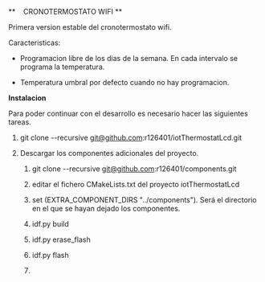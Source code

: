 **    CRONOTERMOSTATO WIFI **

Primera version estable del cronotermostato wifi.

Caracteristicas:

- Programacion libre de los dias de la semana. En cada intervalo se programa la temperatura.

- Temperatura umbral por defecto cuando no hay programacion.



**Instalacion**

Para poder continuar con el desarrollo es necesario hacer las siguientes tareas.



1. git clone --recursive git@github.com:r126401/iotThermostatLcd.git

2. Descargar los componentes adicionales del proyecto.
   
   1. git clone --recursive git@github.com:r126401/components.git
   
   2. editar el fichero CMakeLists.txt del proyecto iotThermostatLcd
   
   3. set (EXTRA_COMPONENT_DIRS "../components"). Será el directorio en el que se hayan dejado los componentes.
   
   4. idf.py build
   
   5. idf.py erase_flash
   
   6. idf.py flash
   
   7. 


